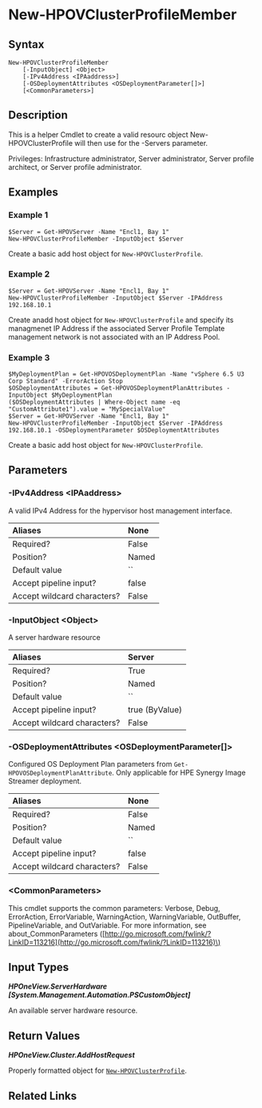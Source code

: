 ﻿---
description: Helper Cmdlet to create proper add host request for New-HPOVClusterProfile.
---

# New-HPOVClusterProfileMember

## Syntax

```text
New-HPOVClusterProfileMember
    [-InputObject] <Object>
    [-IPv4Address <IPAaddress>]
    [-OSDeploymentAttributes <OSDeploymentParameter[]>]
    [<CommonParameters>]
```

## Description

This is a helper Cmdlet to create a valid resourc object New-HPOVClusterProfile will then use for the -Servers parameter.

Privileges: Infrastructure administrator, Server administrator, Server profile architect, or Server profile administrator.

## Examples

###  Example 1 

```text
$Server = Get-HPOVServer -Name "Encl1, Bay 1"
New-HPOVClusterProfileMember -InputObject $Server

```

Create a basic add host object for `New-HPOVClusterProfile`.

###  Example 2 

```text
$Server = Get-HPOVServer -Name "Encl1, Bay 1"
New-HPOVClusterProfileMember -InputObject $Server -IPAddress 192.168.10.1

```

Create anadd host object for `New-HPOVClusterProfile` and specify its managmenet IP Address if the associated Server Profile Template management network is not associated with an IP Address Pool.

###  Example 3 

```text
$MyDeploymentPlan = Get-HPOVOSDeploymentPlan -Name "vSphere 6.5 U3 Corp Standard" -ErrorAction Stop
$OSDeploymentAttributes = Get-HPOVOSDeploymentPlanAttributes -InputObject $MyDeploymentPlan
($OSDeploymentAttributes | Where-Object name -eq "CustomAttribute1").value = "MySpecialValue"
$Server = Get-HPOVServer -Name "Encl1, Bay 1"
New-HPOVClusterProfileMember -InputObject $Server -IPAddress 192.168.10.1 -OSDeploymentParameter $OSDeploymentAttributes

```

Create a basic add host object for `New-HPOVClusterProfile`.

## Parameters

### -IPv4Address &lt;IPAaddress&gt;

A valid IPv4 Address for the hypervisor host management interface.

| Aliases | None |
| :--- | :--- |
| Required? | False |
| Position? | Named |
| Default value | `` |
| Accept pipeline input? | false |
| Accept wildcard characters? | False |

### -InputObject &lt;Object&gt;

A server hardware resource

| Aliases | Server |
| :--- | :--- |
| Required? | True |
| Position? | Named |
| Default value | `` |
| Accept pipeline input? | true (ByValue) |
| Accept wildcard characters? | False |

### -OSDeploymentAttributes &lt;OSDeploymentParameter[]&gt;

Configured OS Deployment Plan parameters from `Get-HPOVOSDeploymentPlanAttribute`.  Only applicable for HPE Synergy Image Streamer deployment.

| Aliases | None |
| :--- | :--- |
| Required? | False |
| Position? | Named |
| Default value | `` |
| Accept pipeline input? | false |
| Accept wildcard characters? | False |

### &lt;CommonParameters&gt;

This cmdlet supports the common parameters: Verbose, Debug, ErrorAction, ErrorVariable, WarningAction, WarningVariable, OutBuffer, PipelineVariable, and OutVariable. For more information, see about\_CommonParameters \([http://go.microsoft.com/fwlink/?LinkID=113216](http://go.microsoft.com/fwlink/?LinkID=113216)\)

## Input Types

_**HPOneView.ServerHardware [System.Management.Automation.PSCustomObject]**_

An available server hardware resource.

## Return Values

_**HPOneView.Cluster.AddHostRequest**_

Properly formatted object for [`New-HPOVClusterProfile`](new-hpovclusterprofile.md).


## Related Links

